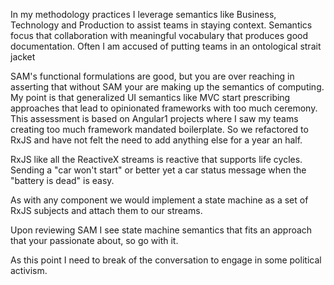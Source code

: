 In my methodology practices I leverage semantics like Business, Technology and Production to assist teams in staying context. Semantics focus that collaboration with meaningful vocabulary that produces good documentation. Often I am accused of putting teams in an ontological strait jacket 


SAM's functional formulations are good, but you are over reaching in asserting that without SAM your are making up the semantics of computing. My point is that generalized UI semantics like MVC start prescribing approaches that lead to opinionated frameworks with too much ceremony. This assessment is based on Angular1 projects where I saw my teams creating too much framework mandated boilerplate. So we refactored to RxJS and have not felt the need to add anything else for a year an half. 

RxJS like all the ReactiveX streams is reactive that supports life cycles. Sending a "car won't start" or better yet a car status message when the "battery is dead" is easy. 

As with any component we would implement a state machine as a set of RxJS subjects and attach them to our streams.

Upon reviewing SAM I see state machine semantics that fits an approach that your passionate about, so go with it. 

As this point I need to break of the conversation to engage in some political activism. 